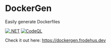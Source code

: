 # DockerGen
Easily generate Dockerfiles

[![.NET](https://github.com/FrodeHus/dockergen/actions/workflows/dotnet.yml/badge.svg)](https://github.com/FrodeHus/dockergen/actions/workflows/dotnet.yml) [![CodeQL](https://github.com/FrodeHus/dockergen/actions/workflows/codeql-analysis.yml/badge.svg)](https://github.com/FrodeHus/dockergen/actions/workflows/codeql-analysis.yml)

Check it out here: <https://dockergen.frodehus.dev>
